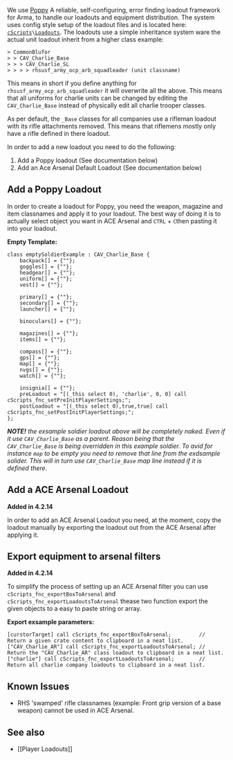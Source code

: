 We use [Poppy](https://github.com/BaerMitUmlaut/Poppy) A reliable, self-configuring, error finding loadout framework for Arma, to handle our loadouts and equipment distribution.
The system uses config style setup of the loadout files and is located here: [`cScripts`](https://github.com/7Cav/cScripts/tree/master/cScripts)`\`[`Loadouts`](https://github.com/7Cav/cScripts/tree/master/cScripts/Loadouts).
The loadouts use a simple inheritance system ware the actual unit loadout inherit from a higher class example:

```
> CommonBlufor
> > CAV_Charlie_Base
> > > CAV_Charlie_SL
> > > > rhsusf_army_ocp_arb_squadleader (unit classname)
```

This means in short if you define anything for `rhsusf_army_ocp_arb_squadleader` it will overwrite all the above. This means that all uniforms for charlie units can be changed by editing the `CAV_Charlie_Base` instead of physically edit all charlie trooper classes.

As per default, the `_Base` classes for all companies use a rifleman loadout with its rifle attachments removed. This means that riflemens mostly only have a rifle defined in there loadout.

In order to add a new loadout you need to do the following:
1. Add a Poppy loadout (See documentation below) 
1. Add an Ace Arsenal Default Loadout (See documentation below)

## Add a Poppy Loadout
In order to create a loadout for Poppy, you need the weapon, magazine and item classnames and apply it to your loadout. The best way of doing it is to actually select object you want in ACE Arsenal and `CTRL` + `C`then pasting it into your loadout.

**Empty Template:**
```
class emptySoldierExample : CAV_Charlie_Base {
    backpack[] = {""};
    goggles[] = {""};
    headgear[] = {""};
    uniform[] = {""};
    vest[] = {""};

    primary[] = {""};
    secondary[] = {""};
    launcher[] = {""};

    binoculars[] = {""};

    magazines[] = {""};
    items[] = {""};

    compass[] = {""};
    gps[] = {""};
    map[] = {""};
    nvgs[] = {""};
    watch[] = {""};

    insignia[] = {""};
    preLoadout = "[(_this select 0), 'charlie', 0, 0] call cScripts_fnc_setPreInitPlayerSettings;";
    postLoadout = "[(_this select 0),true,true] call cScripts_fnc_setPostInitPlayerSettings;";
};
```
_**NOTE!** the exsample soldier loadout above will be completely naked. Even if it use `CAV_Charlie_Base` as a parent. Reason being that the `CAV_Charlie_Base` is being overridden in this example soldier. To avid for instance `map` to be empty you need to remove that line from the exdsample solider. This will in turn use `CAV_Charlie_Base` map line instead if it is defined there._

## Add a ACE Arsenal Loadout
**Added in 4.2.14**

In order to add an ACE Arsenal Loadout you need, at the moment, copy the loadout manually by exporting the loadout out from the ACE Arsenal after applying it. 

## Export equipment to arsenal filters
**Added in 4.2.14**

To simplify the process of setting up an ACE Arsenal filter you can use `cScripts_fnc_exportBoxToArsenal` and `cScripts_fnc_exportLoadoutsToArsenal` thease two function export the given objects to a easy to paste string or array.

**Export exsample parameters:**
```
[curstorTarget] call cScripts_fnc_exportBoxToArsenal;         // Return a given crate content to clipboard in a neat list.
["CAV_Charlie_AR"] call cScripts_fnc_exportLoadoutsToArsenal; // Return the "CAV_Charlie_AR" class loadout to clipboard in a neat list.
["charlie"] call cScripts_fnc_exportLoadoutsToArsenal;        // Return all charlie company loadouts to clipboard in a neat list.
```

## Known Issues 
* RHS 'swamped' rifle classnames (example: Front grip version of a base weapon) cannot be used in ACE Arsenal.

## See also
* [[Player Loadouts]]
